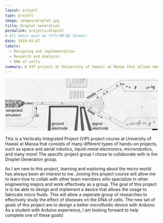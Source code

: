 ```yaml
---
layout: project
type: project
image: images/droplet.jpg
title: Droplet Generation
permalink: projects/droplet
# All dates must be YYYY-MM-DD format!
date: 2019-01-07
labels:
  - Designing and implementation
  - Research and Analysis
  - DNA of cells
summary: A VIP project at Univeristy of Hawaii at Manoa that allows medical researchers study DNA of cells with the help of a microfluidic device.
---
```

<div class="Fabrication Process">
  <img class="ui image" src="../images/droplet process.png">
</div>

This is a Vertically Integrated Project (VIP) project course at University of Hawaii at Manoa that consists of many different types of hands-on projects, such as space and aerial robotics, liquid-metal electronics, microrobotics, and many more! The specific project group I chose to collaborate with is the Droplet Generation group.

As I am new to this project, learning and exploring about the micro-world has always been an interest to me. Joining this project course will allow me to learn how to collab with other team members who specialize in other engineering majors and work effectively as a group. The goal of this project is to be able to design and implement a device that allows the usage to fabricate micro fluids. This will allow a seperate group of researches to effectively study the effect of diseases on the DNA of cells. The new set of goals of this project are to design a better microfluidic device with Arduino. As a student with Arduino experience, I am looking forward to help complete one of these goals!
